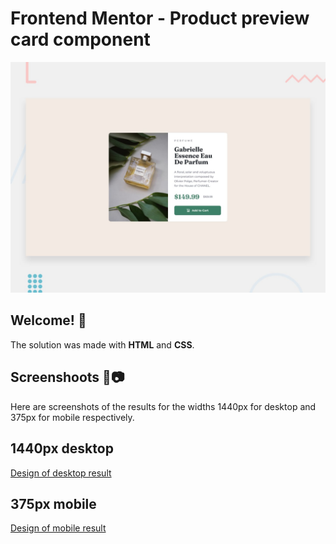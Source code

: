 # Frontend Mentor - Product preview card component

![Design preview for the Product preview card component coding challenge](./design/desktop-preview.jpg)

## Welcome! 👋

The solution was made with **HTML** and **CSS**.

## Screenshoots 🤨📷

Here are screenshots of the results for the widths 1440px for desktop and 375px for mobile respectively.

## 1440px desktop
[Design of desktop result](./screenshots/desktop-preview.png)

## 375px mobile
[Design of mobile result](./screenshots/mobile-preview.png)
